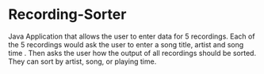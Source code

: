 # Recording-Sorter
Java Application that allows the user to enter data for 5 recordings. Each of the 5 recordings would ask the user to enter a song title, artist and song time . Then asks the user how the output of all recordings should be sorted. They can sort by artist, song, or playing time.
